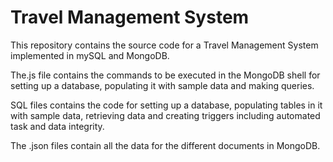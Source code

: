 # Travel Management System

This repository contains the source code for a Travel Management System implemented in mySQL and MongoDB. 

The.js file contains the commands to be executed in the MongoDB shell for setting up a database, populating it with sample data and making queries.

SQL files contains the code for setting up a database, populating tables in it with sample data, retrieving data and creating triggers including automated task and data integrity.

The .json files contain all the data for the different documents in MongoDB.
